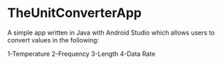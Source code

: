 # TheUnitConverterApp

A simple app written in Java with Android Studio which allows users to convert values in the following:

1-Temperature
2-Frequency
3-Length
4-Data Rate
